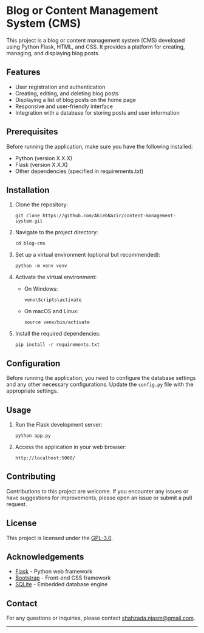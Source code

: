 # Blog or Content Management System (CMS)

This project is a blog or content management system (CMS) developed using Python Flask, HTML, and CSS. It provides a platform for creating, managing, and displaying blog posts.

## Features

- User registration and authentication
- Creating, editing, and deleting blog posts
- Displaying a list of blog posts on the home page
- Responsive and user-friendly interface
- Integration with a database for storing posts and user information

## Prerequisites

Before running the application, make sure you have the following installed:

- Python (version X.X.X)
- Flask (version X.X.X)
- Other dependencies (specified in requirements.txt)

## Installation

1. Clone the repository:
   ```
   git clone https://github.com/AkiebNazir/content-management-system.git
   ```

2. Navigate to the project directory:
   ```
   cd blog-cms
   ```

3. Set up a virtual environment (optional but recommended):
   ```
   python -m venv venv
   ```

4. Activate the virtual environment:
   - On Windows:
     ```
     venv\Scripts\activate
     ```
   - On macOS and Linux:
     ```
     source venv/bin/activate
     ```

5. Install the required dependencies:
   ```
   pip install -r requirements.txt
   ```

## Configuration

Before running the application, you need to configure the database settings and any other necessary configurations. Update the `config.py` file with the appropriate settings.

## Usage

1. Run the Flask development server:
   ```
   python app.py
   ```

2. Access the application in your web browser:
   ```
   http://localhost:5000/
   ```

## Contributing

Contributions to this project are welcome. If you encounter any issues or have suggestions for improvements, please open an issue or submit a pull request.

## License

This project is licensed under the [GPL-3.0](LICENSE).

## Acknowledgements

- [Flask](https://flask.palletsprojects.com/) - Python web framework
- [Bootstrap](https://getbootstrap.com/) - Front-end CSS framework
- [SQLite](https://www.sqlite.org/) - Embedded database engine

## Contact

For any questions or inquiries, please contact [shahzada.njasm@gmail.com](mailto:shahzada.njasm@gmail.com).

---
